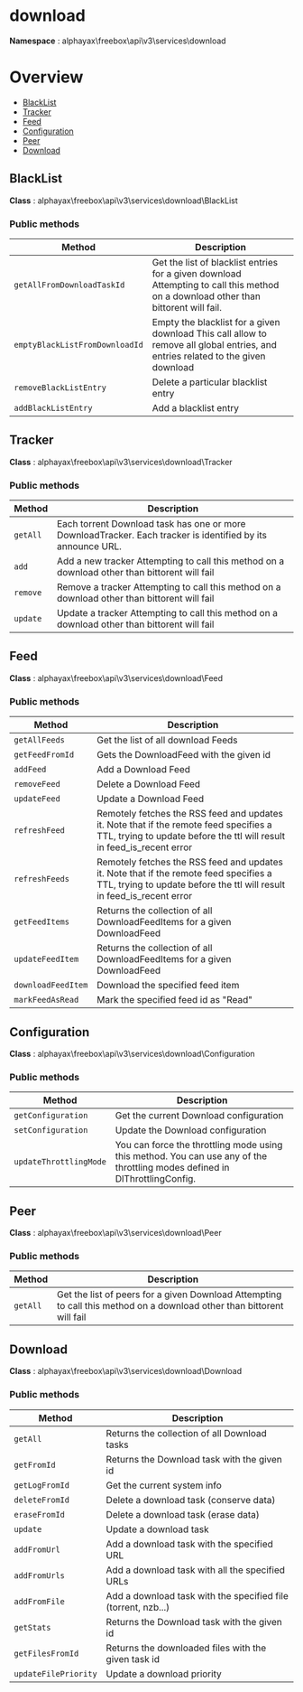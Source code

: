 # download

**Namespace**  : alphayax\freebox\api\v3\services\download

# Overview

- [BlackList](download.md#BlackList)
- [Tracker](download.md#Tracker)
- [Feed](download.md#Feed)
- [Configuration](download.md#Configuration)
- [Peer](download.md#Peer)
- [Download](download.md#Download)


<a name="BlackList"></a>
## BlackList

**Class**  : alphayax\freebox\api\v3\services\download\BlackList

### Public methods

| Method | Description |
|---|---|
| `getAllFromDownloadTaskId` | Get the list of blacklist entries for a given download Attempting to call this method on a download other than bittorent will fail. | 
| `emptyBlackListFromDownloadId` | Empty the blacklist for a given download This call allow to remove all global entries, and entries related to the given download | 
| `removeBlackListEntry` | Delete a particular blacklist entry | 
| `addBlackListEntry` | Add a blacklist entry | 

<a name="Tracker"></a>
## Tracker

**Class**  : alphayax\freebox\api\v3\services\download\Tracker

### Public methods

| Method | Description |
|---|---|
| `getAll` | Each torrent Download task has one or more DownloadTracker. Each tracker is identified by its announce URL. | 
| `add` | Add a new tracker Attempting to call this method on a download other than bittorent will fail | 
| `remove` | Remove a tracker Attempting to call this method on a download other than bittorent will fail | 
| `update` | Update a tracker Attempting to call this method on a download other than bittorent will fail | 

<a name="Feed"></a>
## Feed

**Class**  : alphayax\freebox\api\v3\services\download\Feed

### Public methods

| Method | Description |
|---|---|
| `getAllFeeds` | Get the list of all download Feeds | 
| `getFeedFromId` | Gets the DownloadFeed with the given id | 
| `addFeed` | Add a Download Feed | 
| `removeFeed` | Delete a Download Feed | 
| `updateFeed` | Update a Download Feed | 
| `refreshFeed` | Remotely fetches the RSS feed and updates it. Note that if the remote feed specifies a TTL, trying to update before the ttl will result in feed_is_recent error | 
| `refreshFeeds` | Remotely fetches the RSS feed and updates it. Note that if the remote feed specifies a TTL, trying to update before the ttl will result in feed_is_recent error | 
| `getFeedItems` | Returns the collection of all DownloadFeedItems for a given DownloadFeed | 
| `updateFeedItem` | Returns the collection of all DownloadFeedItems for a given DownloadFeed | 
| `downloadFeedItem` | Download the specified feed item | 
| `markFeedAsRead` | Mark the specified feed id as "Read" | 

<a name="Configuration"></a>
## Configuration

**Class**  : alphayax\freebox\api\v3\services\download\Configuration

### Public methods

| Method | Description |
|---|---|
| `getConfiguration` | Get the current Download configuration | 
| `setConfiguration` | Update the Download configuration | 
| `updateThrottlingMode` | You can force the throttling mode using this method. You can use any of the throttling modes defined in DlThrottlingConfig. | 

<a name="Peer"></a>
## Peer

**Class**  : alphayax\freebox\api\v3\services\download\Peer

### Public methods

| Method | Description |
|---|---|
| `getAll` | Get the list of peers for a given Download Attempting to call this method on a download other than bittorent will fail | 

<a name="Download"></a>
## Download

**Class**  : alphayax\freebox\api\v3\services\download\Download

### Public methods

| Method | Description |
|---|---|
| `getAll` | Returns the collection of all Download tasks | 
| `getFromId` | Returns the Download task with the given id | 
| `getLogFromId` | Get the current system info | 
| `deleteFromId` | Delete a download task (conserve data) | 
| `eraseFromId` | Delete a download task (erase data) | 
| `update` | Update a download task | 
| `addFromUrl` | Add a download task with the specified URL | 
| `addFromUrls` | Add a download task with all the specified URLs | 
| `addFromFile` | Add a download task with the specified file (torrent, nzb...) | 
| `getStats` | Returns the Download task with the given id | 
| `getFilesFromId` | Returns the downloaded files with the given task id | 
| `updateFilePriority` | Update a download priority | 
